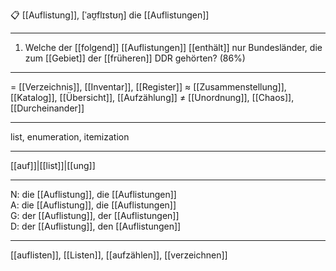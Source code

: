 📋 [[Auflistung]], [ˈaʊ̯flɪstʊŋ]
die [[Auflistungen]]

---

1.  Welche der [[folgend]] [[Auflistungen]] [[enthält]] nur Bundesländer, die zum [[Gebiet]] der [[früheren]] DDR gehörten? (86%)

---

= [[Verzeichnis]], [[Inventar]], [[Register]]
≈ [[Zusammenstellung]], [[Katalog]], [[Übersicht]], [[Aufzählung]]
≠ [[Unordnung]], [[Chaos]], [[Durcheinander]]

---

list, enumeration, itemization

---

[[auf]]|[[list]]|[[ung]]

---

N: die [[Auflistung]], die [[Auflistungen]]  
A: die [[Auflistung]], die [[Auflistungen]]  
G: der [[Auflistung]], der [[Auflistungen]]  
D: der [[Auflistung]], den [[Auflistungen]]

---

[[auflisten]], [[Listen]], [[aufzählen]], [[verzeichnen]]
